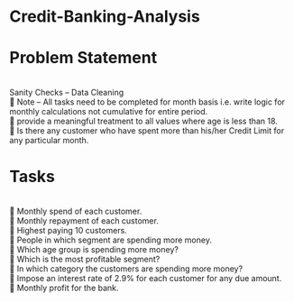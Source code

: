 # Credit-Banking-Analysis
# Problem Statement
<br>
Sanity Checks – Data Cleaning
<br>
 Note – All tasks need to be completed for month basis i.e. write logic for monthly calculations not 
cumulative for entire period.
<br>
 provide a meaningful treatment to all values where age is less than 18.
<br>
 Is there any customer who have spent more than his/her Credit Limit for any particular month.
<br>

# Tasks
<br>
 Monthly spend of each customer.
<br>
 Monthly repayment of each customer.
<br>
 Highest paying 10 customers.
<br>
 People in which segment are spending more money.
<br>
 Which age group is spending more money?
<br>
 Which is the most profitable segment?
<br>
 In which category the customers are spending more money?
<br>
 Impose an interest rate of 2.9% for each customer for any due amount.
<br>
 Monthly profit for the bank.
